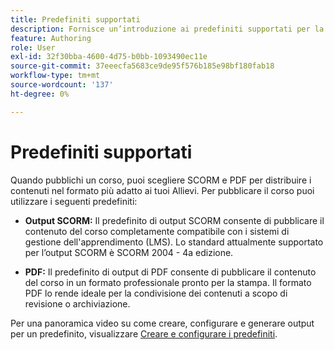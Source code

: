 ```yaml
---
title: Predefiniti supportati
description: Fornisce un’introduzione ai predefiniti supportati per la pubblicazione di un corso nel corso di formazione e apprendimento del prodotto
feature: Authoring
role: User
exl-id: 32f30bba-4600-4d75-b0bb-1093490ec11e
source-git-commit: 37eeecfa5683ce9de95f576b185e98bf180fab18
workflow-type: tm+mt
source-wordcount: '137'
ht-degree: 0%

---
```


# Predefiniti supportati

Quando pubblichi un corso, puoi scegliere SCORM e PDF per distribuire i contenuti nel formato più adatto ai tuoi Allievi. Per pubblicare il corso puoi utilizzare i seguenti predefiniti:

- **Output SCORM:** Il predefinito di output SCORM consente di pubblicare il contenuto del corso completamente compatibile con i sistemi di gestione dell&#39;apprendimento (LMS). Lo standard attualmente supportato per l’output SCORM è SCORM 2004 - 4a edizione.

- **PDF:** Il predefinito di output di PDF consente di pubblicare il contenuto del corso in un formato professionale pronto per la stampa. Il formato PDF lo rende ideale per la condivisione dei contenuti a scopo di revisione o archiviazione.

Per una panoramica video su come creare, configurare e generare output per un predefinito, visualizzare [Creare e configurare i predefiniti](https://video.tv.adobe.com/v/3469529/aem-guides-learning-content).